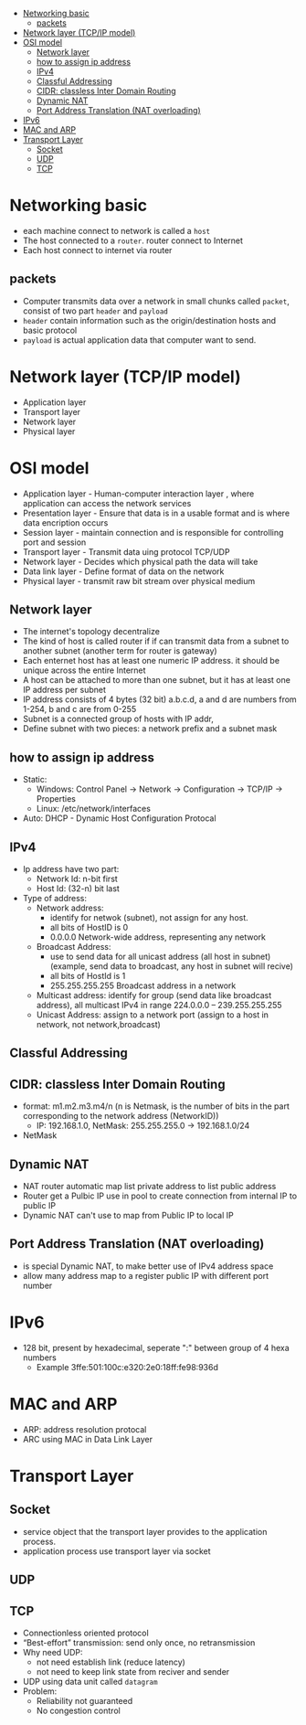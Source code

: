 - [Networking basic](#networking-basic)
  - [packets](#packets)
- [Network layer (TCP/IP model)](#network-layer-tcpip-model)
- [OSI model](#osi-model)
  - [Network layer](#network-layer)
  - [how to assign ip address](#how-to-assign-ip-address)
  - [IPv4](#ipv4)
  - [Classful Addressing](#classful-addressing)
  - [CIDR: classless Inter Domain Routing](#cidr-classless-inter-domain-routing)
  - [Dynamic NAT](#dynamic-nat)
  - [Port Address Translation (NAT overloading)](#port-address-translation-nat-overloading)
- [IPv6](#ipv6)
- [MAC and ARP](#mac-and-arp)
- [Transport Layer](#transport-layer)
  - [Socket](#socket)
  - [UDP](#udp)
  - [TCP](#tcp)


# Networking basic
- each machine connect to network is called a `host`
- The host connected to a `router`. router connect to Internet
- Each host connect to internet via router


## packets
- Computer transmits data over a network in small chunks called `packet`, consist of two part `header` and `payload`
- `header` contain information such as the origin/destination hosts and basic protocol
- `payload` is actual application data that computer want to send.

# Network layer (TCP/IP model)
- Application layer
- Transport layer
- Network layer 
- Physical layer

# OSI model
- Application layer - Human-computer interaction layer , where application can access the network services
- Presentation layer - Ensure that data is in a usable format and is where data encription occurs
- Session layer - maintain connection and is responsible for controlling port and session 
- Transport layer - Transmit data uing protocol TCP/UDP
- Network layer - Decides which physical path the data will take
- Data link layer - Define format of data on the network
- Physical layer - transmit raw bit stream over physical medium


## Network layer
- The internet's topology decentralize
- The kind of host is called router if if can transmit data from a subnet to another subnet (another term for router is gateway)
- Each enternet host has at least one numeric IP address. it should be unique across the entire Internet
- A host can be attached to more than one subnet, but it has at least one IP address per subnet
- IP address consists of 4 bytes (32 bit) a.b.c.d, a and d are numbers from 1-254, b and c are from 0-255
- Subnet is a connected group of hosts with IP addr,
- Define subnet with two pieces: a network prefix and a subnet mask


## how to assign ip address
- Static:
  - Windows: Control Panel -> Network -> Configuration -> TCP/IP -> Properties
  - Linux: /etc/network/interfaces
- Auto: DHCP - Dynamic Host Configuration Protocal

## IPv4
- Ip address have two part:
  - Network Id: n-bit first
  - Host Id: (32-n) bit last
- Type of address:
  - Network address:
    - identify for netwok (subnet), not assign for any host.
    - all bits of HostID is 0
    - 0.0.0.0 Network-wide address, representing any network
  - Broadcast Address:
    - use to send data for all unicast address (all host in subnet) (example, send data to broadcast, any host in subnet will recive)
    - all bits of HostId is 1
    - 255.255.255.255 Broadcast address in a network
  - Multicast address: identify for group (send data like broadcast address), all multicast IPv4 in range 224.0.0.0 – 239.255.255.255
  - Unicast Address: assign to a network port (assign to a host in network, not network,broadcast)

## Classful Addressing
  
## CIDR: classless Inter Domain Routing
- format: m1.m2.m3.m4/n   (n is Netmask, is the number of bits in the part corresponding to the network address (NetworkID))
  - IP: 192.168.1.0, NetMask: 255.255.255.0 -> 192.168.1.0/24  
- NetMask




## Dynamic NAT
- NAT router automatic map list private address to list public address 
- Router get a Pulbic IP use in pool to create connection from internal IP to public IP
- Dynamic NAT can't use to map from Public IP to local IP

## Port Address Translation (NAT overloading)
- is special Dynamic NAT, to make better use of IPv4 address space
- allow many address map to a register public IP with different port number

# IPv6
- 128 bit, present by hexadecimal, seperate ":" between group of 4 hexa numbers
  - Example 3ffe:501:100c:e320:2e0:18ff:fe98:936d

# MAC and ARP
- ARP: address resolution protocal 
- ARC using MAC in Data Link Layer

# Transport Layer
## Socket
- service object that the transport layer provides to the application process.
- application process use transport layer via socket

## UDP 


## TCP
- Connectionless oriented protocol
- “Best-effort” transmission: send only once, no retransmission
- Why need UDP:
  - not need establish link (reduce latency)
  - not need to keep link state from reciver and sender
- UDP using data unit called `datagram`
- Problem:
  - Reliability not guaranteed
  - No congestion control

   